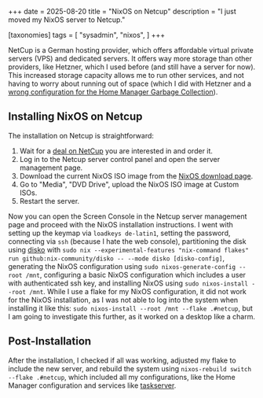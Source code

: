 +++
date = 2025-08-20
title = "NixOS on Netcup"
description = "I just moved my NixOS server to Netcup."

[taxonomies]
tags = [ "sysadmin", "nixos", ]
+++

NetCup is a German hosting provider, which offers affordable virtual private servers (VPS) and dedicated servers.
It offers way more storage than other providers, like Hetzner, which I used before (and still have a server for now).
This increased storage capacity allows me to run other services, and not having to worry about running out of space (which I did with Hetzner and a [wrong configuration for the Home Manager Garbage Collection](/posts/wrong-homemanager-garbage-collection)).

## Installing NixOS on Netcup

The installation on Netcup is straightforward:
1. Wait for a [deal on NetCup](https://www.netcup.com/en/deals) you are interested in and order it.
2. Log in to the Netcup server control panel and open the server management page.
3. Download the current NixOS ISO image from the [NixOS download page](https://nixos.org/download.html).
4. Go to "Media", "DVD Drive", upload the NixOS ISO image at Custom ISOs.
5. Restart the server.

Now you can open the Screen Console in the Netcup server management page and proceed with the NixOS installation instructions.
I went with setting up the keymap via `loadkeys de-latin1`, setting the password, connecting via `ssh` (because I hate the web console), partitioning the disk using [disko](https://github.com/nix-community/disko/) with `sudo nix --experimental-features "nix-command flakes" run github:nix-community/disko -- --mode disko [disko-config]`, generating the NixOS configuration using `sudo nixos-generate-config --root /mnt`, configuring a basic NixOS configuration which includes a user with authenticated ssh key, and installing NixOS using `sudo nixos-install --root /mnt`.
While I use a flake for my NixOS configuration, it did not work for the NixOS installation, as I was not able to log into the system when installing it like this: `sudo nixos-install --root /mnt --flake .#netcup`, but I am going to investigate this further, as it worked on a desktop like a charm.

## Post-Installation

After the installation, I checked if all was working, adjusted my flake to include the new server, and rebuild the system using `nixos-rebuild switch --flake .#netcup`, which included all my configurations, like the Home Manager configuration and services like [taskserver](https://taskwarrior.org/).

